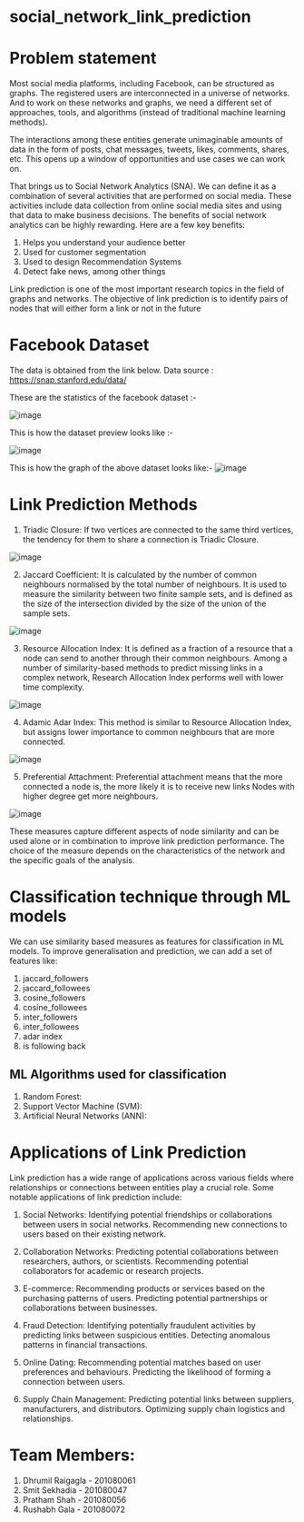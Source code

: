 # social_network_link_prediction

# Problem statement

Most social media platforms, including Facebook, can be structured as graphs. The registered users are interconnected in a universe of networks. And to work on these networks and graphs, we need a different set of approaches, tools, and algorithms (instead of traditional machine learning methods).

The interactions among these entities generate unimaginable amounts of data in the form of posts, chat messages, tweets, likes, comments, shares, etc. This opens up a window of opportunities and use cases we can work on.

That brings us to Social Network Analytics (SNA). We can define it as a combination of several activities that are performed on social media. These activities include data collection from online social media sites and using that data to make business decisions.
The benefits of social network analytics can be highly rewarding. Here are a few key benefits:
1. Helps you understand your audience better
2. Used for customer segmentation
3. Used to design Recommendation Systems
4. Detect fake news, among other things

Link prediction is one of the most important research topics in the field of graphs and networks. The objective of link prediction is to identify pairs of nodes that will either form a link or not in the future

# Facebook Dataset

The data is obtained from the link below.
Data source : https://snap.stanford.edu/data/

These are the statistics of the facebook dataset :-

![image](https://github.com/smitsekhadiaa/social_network_link_prediction/assets/90528630/2df4d8cc-ef92-4551-a42c-eb075c7d2d5f)


This is how the dataset preview looks like :-

![image](https://github.com/smitsekhadiaa/social_network_link_prediction/assets/90528630/a585ca18-1f30-4f59-926c-1bfb1b0bb12f)


This is how the graph of the above dataset looks like:-
![image](https://github.com/smitsekhadiaa/social_network_link_prediction/assets/90528630/c44adfe0-3753-40e1-ad3c-86bdb0a55cb4)

# Link Prediction Methods


1. Triadic Closure:
If two vertices are connected to the same third vertices, the tendency for them to share a connection is Triadic Closure.

![image](https://github.com/smitsekhadiaa/social_network_link_prediction/assets/90528630/7b510115-4193-4601-83be-18be40dddc5b)

2. Jaccard Coefficient:
It is calculated by the number of common neighbours normalised by the total number of neighbours. It is used to measure the similarity between two finite sample sets, and is defined as the size of the intersection divided by the size of the union of the sample sets.

![image](https://github.com/smitsekhadiaa/social_network_link_prediction/assets/90528630/27c0cb0e-971e-487e-8e52-8b0ffc394eac)

3. Resource Allocation Index:
It is defined as a fraction of a resource that a node can send to another through their common neighbours. Among a number of similarity-based methods to predict missing links in a complex network, Research Allocation Index performs well with lower time complexity. 

![image](https://github.com/smitsekhadiaa/social_network_link_prediction/assets/90528630/2d270d6d-87a5-4dbb-8124-5b66f5c687f7)


4. Adamic Adar Index:
This method is similar to Resource Allocation Index, but assigns lower importance to common neighbours that are more connected.

![image](https://github.com/smitsekhadiaa/social_network_link_prediction/assets/90528630/ac1f674f-942e-4047-a7fe-9a66870cb2f3)



5. Preferential Attachment:
Preferential attachment means that the more connected a node is, the more likely it is to receive new links Nodes with higher degree get more neighbours.

![image](https://github.com/smitsekhadiaa/social_network_link_prediction/assets/90528630/2b7a757a-e2c9-4e9a-93e6-89629192829a)


These measures capture different aspects of node similarity and can be used alone or in combination to improve link prediction performance. The choice of the measure depends on the characteristics of the network and the specific goals of the analysis.


# Classification technique through ML models

We can use similarity based measures as features for classification in ML models.
To improve generalisation and prediction, we can add a set of features like: 
1. jaccard_followers 
2. jaccard_followees 
3. cosine_followers 
4. cosine_followees 
5. inter_followers 
6. inter_followees 
7. adar index 
8. is following back

## ML Algorithms used for classification

1. Random Forest:
2. Support Vector Machine (SVM):
3. Artificial Neural Networks (ANN):


# Applications of Link Prediction
Link prediction has a wide range of applications across various fields where relationships or connections between entities play a crucial role. Some notable applications of link prediction include:

1. Social Networks:
Identifying potential friendships or collaborations between users in social networks.
Recommending new connections to users based on their existing network.

2. Collaboration Networks:
Predicting potential collaborations between researchers, authors, or scientists.
Recommending potential collaborators for academic or research projects.

3. E-commerce:
Recommending products or services based on the purchasing patterns of users.
Predicting potential partnerships or collaborations between businesses.

4. Fraud Detection:
Identifying potentially fraudulent activities by predicting links between suspicious entities.
Detecting anomalous patterns in financial transactions.

5. Online Dating:
Recommending potential matches based on user preferences and behaviours.
Predicting the likelihood of forming a connection between users.

6. Supply Chain Management:
Predicting potential links between suppliers, manufacturers, and distributors.
Optimizing supply chain logistics and relationships.



# Team Members:
1. Dhrumil Raigagla - 201080061
2. Smit Sekhadia - 201080047
3. Pratham Shah - 201080056
4. Rushabh Gala - 201080072


